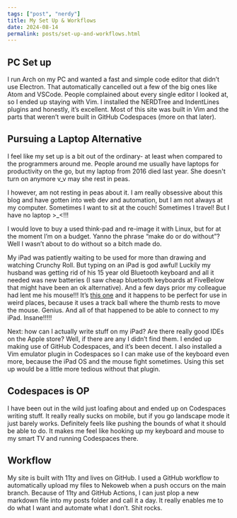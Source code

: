 ```yaml
---
tags: ["post", "nerdy"] 
title: My Set Up & Workflows
date: 2024-08-14
permalink: posts/set-up-and-workflows.html
---
```

## PC Set up

I run Arch on my PC and wanted a fast and simple code editor that didn’t use Electron. That automatically cancelled out a few of the big ones like Atom and VSCode. People complained about every single editor I looked at, so I ended up staying with Vim. I installed the NERDTree and IndentLines plugins and honestly, it’s excellent. Most of this site was built in Vim and the parts that weren’t were built in GitHub Codespaces (more on that later). 

## Pursuing a Laptop Alternative

 I feel like my set up is a bit out of the ordinary- at least when compared to the programmers around me. People around me usually have laptops for productivity on the go, but my laptop from 2016 died last year. She doesn't turn on anymore v_v may she rest in peas. 

I however, am not resting in peas about it. I am really obsessive about this blog and have gotten into web dev and automation, but I am not always at my computer. Sometimes I want to sit at the couch! Sometimes I travel!  But I have no laptop >_<!!!

I would love to buy a used think-pad and re-image it with Linux, but for at the moment I’m on a budget. Yanno the phrase “make do or do without”? Well I wasn’t about to do without so a bitch made do.

My iPad was patiently waiting to be used for more than drawing and watching Crunchy Roll. But typing on an iPad is god awful! Luckily my husband was getting rid of his 15 year old Bluetooth keyboard and all it needed was new batteries (I saw cheap bluetooth keyboards at FiveBelow that might have been an ok alternative). And a few days prior my colleague had lent me his mouse!!! It’s [this one](https://www.pcmag.com/reviews/logitech-ergo-m575) and it happens to be perfect for use in weird places, because it uses a track ball where the thumb rests to move the mouse. Genius. And all of that happened to be able to connect to my iPad. Insane!!!!! 

Next: how can I actually write stuff on my iPad? Are there really good IDEs on the Apple store? Well, if there are any I didn’t find them. I ended up making use of GitHub Codespaces, and it’s been decent. I also installed a Vim emulator plugin in Codespaces so I can make use of the keyboard even more, because the iPad OS and the mouse fight sometimes. Using this set up would be a little more tedious without that plugin.

## Codespaces is OP

I have been out in the wild just loafing about and ended up on Codespaces writing stuff. It really really sucks on mobile, but if you go landscape mode it just barely works. Definitely feels like pushing the bounds of what it should be able to do. It makes me feel like hooking up my keyboard and mouse to my smart TV and running Codespaces there. 

## Workflow

My site is built with 11ty and lives on GitHub. I used a GitHub workflow to automatically upload my files to Nekoweb when a push occurs on the main branch.  Because of 11ty and GitHub Actions, I can just plop a new markdown file into my posts folder and call it a day. It really enables me to do what I want and automate what I don’t. Shit rocks.
